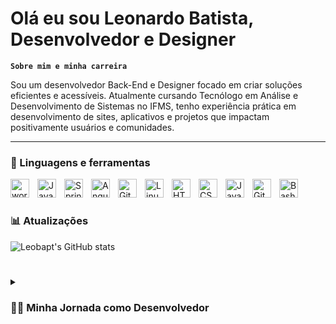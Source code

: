 # Olá eu sou Leonardo Batista, Desenvolvedor e Designer

**`Sobre mim e minha carreira`**

Sou um desenvolvedor Back-End e Designer focado em  criar soluções eficientes e acessíveis. Atualmente cursando Tecnólogo em Análise e Desenvolvimento de Sistemas no IFMS, tenho experiência prática em desenvolvimento de sites, aplicativos e projetos que impactam positivamente usuários e comunidades.

---

### 🧰 Linguagens e ferramentas

<img align="left" alt="wordpress" width="30px" style="padding-right:10px;" src="https://cdn.jsdelivr.net/gh/devicons/devicon@latest/icons/wordpress/wordpress-original.svg" />          
<img align="left" alt="Java" width="30px" style="padding-right:10px;" src="https://cdn.jsdelivr.net/gh/devicons/devicon/icons/java/java-original.svg"/>
<img align="left" alt="Spring" width="30px" style="padding-right:10px;" src="https://cdn.jsdelivr.net/gh/devicons/devicon/icons/spring/spring-original.svg" />

<img align="left" alt="Angular" width="30px" style="padding-right:10px;" src="https://cdn.jsdelivr.net/gh/devicons/devicon/icons/angularjs/angularjs-plain.svg" />
<img align="left" alt="Git" width="30px" style="padding-right:10px;" src="https://cdn.jsdelivr.net/gh/devicons/devicon/icons/git/git-original.svg" />
<img align="left" alt="Linux" width="30px" style="padding-right:10px;" src="https://cdn.jsdelivr.net/gh/devicons/devicon/icons/linux/linux-original.svg" />
<img align="left" alt="HTML" width="30px" style="padding-right:10px;" src="https://cdn.jsdelivr.net/gh/devicons/devicon/icons/html5/html5-plain.svg" />
<img align="left" alt="CSS" width="30px" style="padding-right:10px;" src="https://cdn.jsdelivr.net/gh/devicons/devicon/icons/css3/css3-plain.svg" />

<img align="left" alt="JavaScript" width="30px" style="padding-right:10px;" src="https://cdn.jsdelivr.net/gh/devicons/devicon/icons/javascript/javascript-plain.svg" />
<img align="left" alt="GitHub" width="30px" style="padding-right:10px;" src="https://cdn.jsdelivr.net/gh/devicons/devicon/icons/github/github-original.svg" />
<img align="left" alt="Bash" width="30px" style="padding-right:10px;" src="https://cdn.jsdelivr.net/gh/devicons/devicon/icons/bash/bash-original.svg" />
<br />

#

### 📊 Atualizações

![Leobapt's GitHub stats](https://github-readme-stats.vercel.app/api?username=leobapt&show_icons=true&theme=gruvbox)


#

<details>
 <summary><h3>👨‍💻 Minha Jornada como Desenvolvedor</h3></summary>
   Minha trajetória como desenvolvedor é marcada por aprendizado contínuo e a busca por impactar positivamente pessoas e projetos. Iniciei minha caminhada com experiências práticas que me ensinaram a unir teoria com aplicação.

💻 Início
Comecei explorando desenvolvimento web com HTML, CSS e JavaScript, criando sites funcionais e intuitivos. Em seguida, me aprofundei em frameworks como Angular e ferramentas de controle de versão como Git e GitHub, o que fortaleceu minha base técnica.

📱 Desenvolvimento Mobile
Minha paixão por inovação me levou ao desenvolvimento mobile. Trabalhei com Kotlin para criar aplicativos que simplificaram processos e conectaram comunidades, incluindo um app para gestão de certificados em uma igreja.

🔧 Back-End e APIs
Minha afinidade com a lógica e arquitetura de sistemas me direcionou ao desenvolvimento Back-End. Dominei tecnologias como Java, Spring e MySQL, criando APIs robustas e escaláveis que entregam valor e eficiência.

🌟 Impacto e Inclusão
Projetos voluntários, como no PCDs Online Brasil, reforçaram minha visão de que a tecnologia deve ser inclusiva e acessível. Essas experiências me motivam a criar soluções que realmente fazem a diferença.
